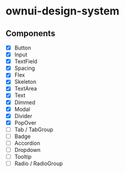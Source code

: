 # ownui-design-system

## Components

- [x] Button
- [x] Input
- [x] TextField
- [x] Spacing
- [x] Flex
- [x] Skeleton
- [x] TextArea
- [x] Text
- [x] Dimmed
- [x] Modal
- [x] Divider
- [x] PopOver
- [ ] Tab / TabGroup
- [ ] Badge
- [ ] Accordion
- [ ] Dropdown
- [ ] Tooltip
- [ ] Radio / RadioGroup
